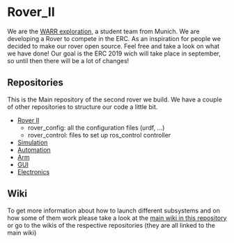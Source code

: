 # Rover_II


We are the [WARR exploration](https://exploration.warr.de), a student team from Munich. We are developing a Rover to compete in the ERC. As an inspiration for people we decided to make our rover open source. Feel free and take a look on what we have done! Our goal is the ERC 2019 wich will take place in september, so until then there will be a lot of changes!

## Repositories
This is the Main repository of the second rover we build.
We have a couple of other repositories to structure our code a little bit.
* [Rover II](https://github.com/WARRExploration/Rover_II)
  * rover_config: all the configuration files (urdf, ...)
  * rover_control: files to set up ros_control controller
* [Simulation](https://github.com/WARRExploration/rover_sim) 
* [Automation](https://github.com/WARRExploration/rover_automation)
* [Arm](https://github.com/WARRExploration/rover_arm)
* [GUI](https://github.com/WARRExploration/rover_gui)
* [Electronics](https://github.com/WARRExploration/rover_electronics)

## Wiki
To get more information about how to launch different subsystems and on how some of them work please take a look at the [main wiki in this repository](https://github.com/WARRExploration/Rover_II/wiki) or go to the wikis of the respective repositories (they are all linked to the main wiki)
